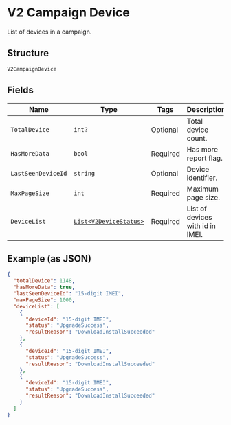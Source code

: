 
# V2 Campaign Device

List of devices in a campaign.

## Structure

`V2CampaignDevice`

## Fields

| Name | Type | Tags | Description |
|  --- | --- | --- | --- |
| `TotalDevice` | `int?` | Optional | Total device count. |
| `HasMoreData` | `bool` | Required | Has more report flag. |
| `LastSeenDeviceId` | `string` | Optional | Device identifier. |
| `MaxPageSize` | `int` | Required | Maximum page size. |
| `DeviceList` | [`List<V2DeviceStatus>`](../../doc/models/v2-device-status.md) | Required | List of devices with id in IMEI. |

## Example (as JSON)

```json
{
  "totalDevice": 1148,
  "hasMoreData": true,
  "lastSeenDeviceId": "15-digit IMEI",
  "maxPageSize": 1000,
  "deviceList": [
    {
      "deviceId": "15-digit IMEI",
      "status": "UpgradeSuccess",
      "resultReason": "DownloadInstallSucceeded"
    },
    {
      "deviceId": "15-digit IMEI",
      "status": "UpgradeSuccess",
      "resultReason": "DownloadInstallSucceeded"
    },
    {
      "deviceId": "15-digit IMEI",
      "status": "UpgradeSuccess",
      "resultReason": "DownloadInstallSucceeded"
    }
  ]
}
```

